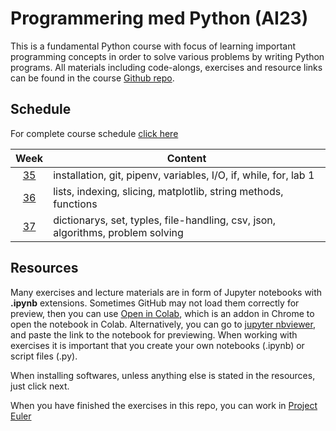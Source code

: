 # Programmering med Python (AI23)

This is a fundamental Python course with focus of learning important programming concepts in order to solve various problems by writing Python programs. All materials including code-alongs, exercises and resource links can be found in the course [Github repo][ghr].

[ghr]: https://github.com/everyloop/Python-AI23

## Schedule

For complete course schedule [click here][time_sched]

[time_sched]: https://www.ithsdistans.se/pluginfile.php/83480/mod_resource/content/0/Kursuppl%C3%A4gg.pdf

|   Week   | Content                                                                                      |
| :------: | -------------------------------------------------------------------------------------------- |
| [35][w1] | installation, git, pipenv, variables, I/O, if, while, for, lab 1                             |
| [36][w2] | lists, indexing, slicing, matplotlib, string methods, functions                              |
| [37][w3] | dictionarys, set, typles, file-handling, csv, json, algorithms, problem solving              |

[w1]: https://github.com/everyloop/Python-AI23/blob/main/Resources/Week1.md
[w2]: https://github.com/everyloop/Python-AI23/blob/main/Resources/Week2.md
[w3]: https://github.com/everyloop/Python-AI23/blob/main/Resources/Week3.md

## Resources

Many exercises and lecture materials are in form of Jupyter notebooks with **.ipynb** extensions. Sometimes GitHub may not load them correctly for preview, then you can use [Open in Colab][colab_addon], which is an addon in Chrome to open the notebook in Colab. Alternatively, you can go to [jupyter nbviewer][nbviewer], and paste the link to the notebook for previewing. When working with exercises it is important that you create your own notebooks (.ipynb) or script files (.py).

[nbviewer]: https://nbviewer.jupyter.org/
[colab_addon]: https://chrome.google.com/webstore/detail/open-in-colab/iogfkhleblhcpcekbiedikdehleodpjo?hl=sv

When installing softwares, unless anything else is stated in the resources, just click next.

When you have finished the exercises in this repo, you can work in [Project Euler](https://projecteuler.net/)
